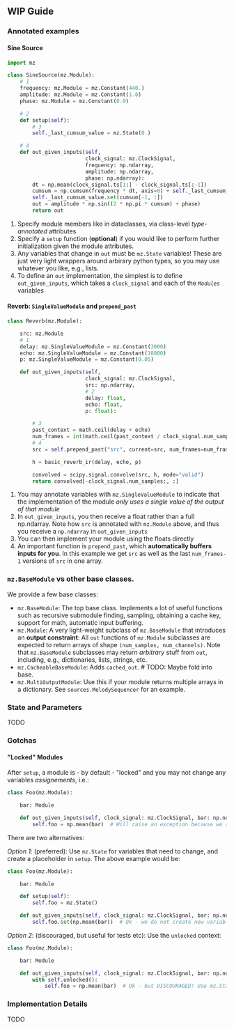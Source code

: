 ## WIP Guide

### Annotated examples

#### Sine Source

```python
import mz

class SineSource(mz.Module):
    # 1
    frequency: mz.Module = mz.Constant(440.)
    amplitude: mz.Module = mz.Constant(1.0)
    phase: mz.Module = mz.Constant(0.0)

    # 2
    def setup(self):
        # 3
        self._last_cumsum_value = mz.State(0.)

    # 4
    def out_given_inputs(self, 
                         clock_signal: mz.ClockSignal, 
                         frequency: np.ndarray, 
                         amplitude: np.ndarray,
                         phase: np.ndarray):
        dt = np.mean(clock_signal.ts[1:] - clock_signal.ts[:-1])
        cumsum = np.cumsum(frequency * dt, axis=0) + self._last_cumsum_value.get()
        self._last_cumsum_value.set(cumsum[-1, :])
        out = amplitude * np.sin((2 * np.pi * cumsum) + phase)
        return out

```

1. Specify module members like in dataclasses, via class-level _type-annotated_ attributes
2. Specify a `setup` function (**optional**) if you would like to perform further initialization given 
   the module attributes.
3. Any variables that change in `out` must be `mz.State` variables! These are just very light wrappers around arbirary python types, so you may
   use whatever you like, e.g., lists.
4. To define an `out` implementation, the simplest is to define `out_given_inputs`, which takes a `clock_signal` and each of the _`Modules`_ variables


#### Reverb: `SingleValueModule` and `prepend_past`

```py
class Reverb(mz.Module):

    src: mz.Module
    # 1
    delay: mz.SingleValueModule = mz.Constant(3000)
    echo: mz.SingleValueModule = mz.Constant(10000)
    p: mz.SingleValueModule = mz.Constant(0.05)

    def out_given_inputs(self,
                         clock_signal: mz.ClockSignal,
                         src: np.ndarray,
                         # 2
                         delay: float,
                         echo: float,
                         p: float):

        # 3
        past_context = math.ceil(delay + echo)
        num_frames = int(math.ceil(past_context / clock_signal.num_samples)) + 1
        # 4
        src = self.prepend_past("src", current=src, num_frames=num_frames)

        h = basic_reverb_ir(delay, echo, p)

        convolved = scipy.signal.convolve(src, h, mode="valid")
        return convolved[-clock_signal.num_samples:, :]

```

1. You may annotate variables with `mz.SingleValueModule` to indicate that the implementation of the module
   _only uses a single value of the output of that module_
2. In `out_given_inputs`, you then receive a float rather than a full np.ndarray. Note how `src` is annotated
with `mz.Module` above, and thus you receive a `np.ndarray` in `out_given_inputs`
3. You can then implement your module using the floats directly
4. An important function is `prepend_past`, which **automatically buffers inputs for you**. In this example
   we get `src` as well as the last `num_frames-1` versions of `src` in one array.

### `mz.BaseModule` vs other base classes.

We provide a few base classes:

- `mz.BaseModule`: The top base class. Implements a lot of useful functions such as recursive submodule finding, sampling, obtaining
  a cache key, support for math, automatic input buffering.
- `mz.Module`: A very light-weight subclass of `mz.BaseModule` that introduces an **output constraint**: All `out` functions
  of `mz.Module` subclasses are expected to return arrays of shape `(num_samples, num_channels)`. Note that `mz.BaseModule` subclasses
  may return _arbitrary_ stuff from `out`, including, e.g., dictionaries, lists, strings, etc.
- `mz.CacheableBaseModule`: Adds `cached_out`.  # TODO: Maybe fold into base.
- `mz.MultiOutputModule`: Use this if your module returns multiple arrays in a dictionary. See `sources.MelodySequencer` for an example.

### State and Parameters

TODO

### Gotchas

#### "Locked" Modules

After `setup`, a module is - by default - "locked" and you may not change any variables _assignements_, i.e.:

```python
class Foo(mz.Module):

    bar: Module

    def out_given_inputs(self, clock_signal: mz.ClockSignal, bar: np.ndarray):
        self.foo = np.mean(bar)  # Will raise an exception because we assign to self.
```

There are two alternatives:

_Option 1_: (preferred): Use `mz.State` for variables that need to change, and create a placeholder in `setup`. The above example would be:

```python
class Foo(mz.Module):

    bar: Module

    def setup(self):
        self.foo = mz.State()

    def out_given_inputs(self, clock_signal: mz.ClockSignal, bar: np.ndarray):
        self.foo.set(np.mean(bar))  # Ok - we do not create new variables.
```

_Option 2_: (discouraged, but useful for tests etc): Use the `unlocked` context:


```python
class Foo(mz.Module):

    bar: Module

    def out_given_inputs(self, clock_signal: mz.ClockSignal, bar: np.ndarray):
        with self.unlocked():
            self.foo = np.mean(bar)  # Ok - but DISCOURAGED! Use mz.State instead.
```

### Implementation Details

TODO